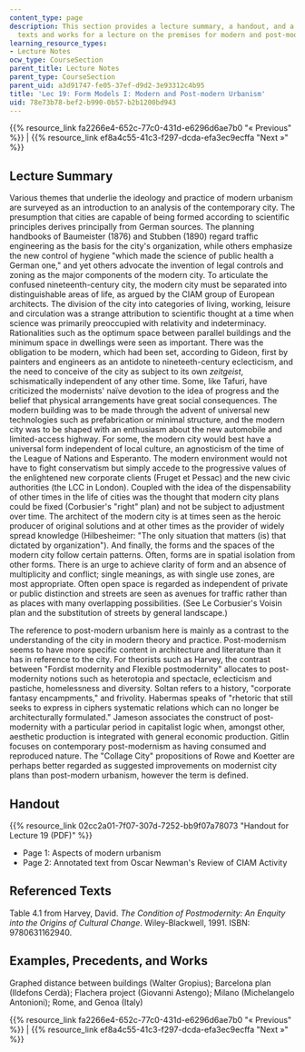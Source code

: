 ```yaml
---
content_type: page
description: This section provides a lecture summary, a handout, and a list of referenced
  texts and works for a lecture on the premises for modern and post-modern urbanism.
learning_resource_types:
- Lecture Notes
ocw_type: CourseSection
parent_title: Lecture Notes
parent_type: CourseSection
parent_uid: a3d91747-fe05-37ef-d9d2-3e93312c4b95
title: 'Lec 19: Form Models I: Modern and Post-modern Urbanism'
uid: 78e73b78-bef2-b990-0b57-b2b1200bd943
---
```


{{% resource_link fa2266e4-652c-77c0-431d-e6296d6ae7b0 "« Previous" %}} | {{% resource_link ef8a4c55-41c3-f297-dcda-efa3ec9ecffa "Next »" %}}

Lecture Summary
---------------

Various themes that underlie the ideology and practice of modern urbanism are surveyed as an introduction to an analysis of the contemporary city. The presumption that cities are capable of being formed according to scientific principles derives principally from German sources. The planning handbooks of Baumeister (1876) and Stubben (1890) regard traffic engineering as the basis for the city's organization, while others emphasize the new control of hygiene "which made the science of public health a German one," and yet others advocate the invention of legal controls and zoning as the major components of the modern city. To articulate the confused nineteenth-century city, the modern city must be separated into distinguishable areas of life, as argued by the CIAM group of European architects. The division of the city into categories of living, working, leisure and circulation was a strange attribution to scientific thought at a time when science was primarily preoccupied with relativity and indeterminacy. Rationalities such as the optimum space between parallel buildings and the minimum space in dwellings were seen as important. There was the obligation to be modern, which had been set, according to Gideon, first by painters and engineers as an antidote to nineteeth-century eclecticism, and the need to conceive of the city as subject to its own _zeitgeist_, schismatically independent of any other time. Some, like Tafuri, have criticized the modernists' naïve devotion to the idea of progress and the belief that physical arrangements have great social consequences. The modern building was to be made through the advent of universal new technologies such as prefabrication or minimal structure, and the modern city was to be shaped with an enthusiasm about the new automobile and limited-access highway. For some, the modern city would best have a universal form independent of local culture, an agnosticism of the time of the League of Nations and Esperanto. The modern environment would not have to fight conservatism but simply accede to the progressive values of the enlightened new corporate clients (Fruget et Pessac) and the new civic authorities (the LCC in London). Coupled with the idea of the dispensability of other times in the life of cities was the thought that modern city plans could be fixed (Corbusier's "right" plan) and not be subject to adjustment over time. The architect of the modern city is at times seen as the heroic producer of original solutions and at other times as the provider of widely spread knowledge (Hilbesheimer: "The only situation that matters (is) that dictated by organization"). And finally, the forms and the spaces of the modern city follow certain patterns. Often, forms are in spatial isolation from other forms. There is an urge to achieve clarity of form and an absence of multiplicity and conflict; single meanings, as with single use zones, are most appropriate. Often open space is regarded as independent of private or public distinction and streets are seen as avenues for traffic rather than as places with many overlapping possibilities. (See Le Corbusier's Voisin plan and the substitution of streets by general landscape.)

The reference to post-modern urbanism here is mainly as a contrast to the understanding of the city in modern theory and practice. Post-modernism seems to have more specific content in architecture and literature than it has in reference to the city. For theorists such as Harvey, the contrast between "Fordist modernity and Flexible postmodernity" allocates to post-modernity notions such as heterotopia and spectacle, eclecticism and pastiche, homelessness and diversity. Soltan refers to a history, "corporate fantasy encampments," and frivolity. Habermas speaks of "rhetoric that still seeks to express in ciphers systematic relations which can no longer be architecturally formulated." Jameson associates the construct of post-modernity with a particular period in capitalist logic when, amongst other, aesthetic production is integrated with general economic production. Gitlin focuses on contemporary post-modernism as having consumed and reproduced nature. The "Collage City" propositions of Rowe and Koetter are perhaps better regarded as suggested improvements on modernist city plans than post-modern urbanism, however the term is defined.

Handout
-------

{{% resource_link 02cc2a01-7f07-307d-7252-bb9f07a78073 "Handout for Lecture 19 (PDF)" %}}

*   Page 1: Aspects of modern urbanism
*   Page 2: Annotated text from Oscar Newman's Review of CIAM Activity

Referenced Texts
----------------

Table 4.1 from Harvey, David. _The Condition of Postmodernity: An Enquity into the Origins of Cultural Change_. Wiley-Blackwell, 1991. ISBN: 9780631162940.

Examples, Precedents, and Works
-------------------------------

Graphed distance between buildings (Walter Gropius); Barcelona plan (Ildefons Cerdà); Flachera project (Giovanni Astengo); Milano (Michelangelo Antonioni); Rome, and Genoa (Italy)

{{% resource_link fa2266e4-652c-77c0-431d-e6296d6ae7b0 "« Previous" %}} | {{% resource_link ef8a4c55-41c3-f297-dcda-efa3ec9ecffa "Next »" %}}
